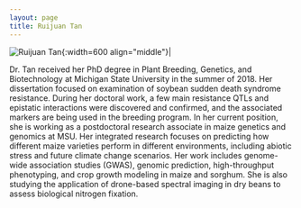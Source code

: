 ```yaml
---
layout: page
title: Ruijuan Tan
---
```


![Ruijuan Tan](/images/People_Images/ruijuantan.jpg){:width=600 align="middle"}|

Dr. Tan received her PhD degree in Plant Breeding, Genetics, and Biotechnology at Michigan State University in the summer of 2018. Her dissertation focused on examination of soybean sudden death syndrome resistance. During her doctoral work, a few main resistance QTLs and epistatic interactions were discovered and confirmed, and the associated markers are being used in the breeding program. In her current position, she is working as a postdoctoral research associate in maize genetics and genomics at MSU. Her integrated research focuses on predicting how different maize varieties perform in different environments, including abiotic stress and future climate change scenarios. Her work includes genome-wide association studies (GWAS), genomic prediction, high-throughput phenotyping, and crop growth modeling in maize and sorghum. She is also studying the application of drone-based spectral imaging in dry beans to assess biological nitrogen fixation. 

